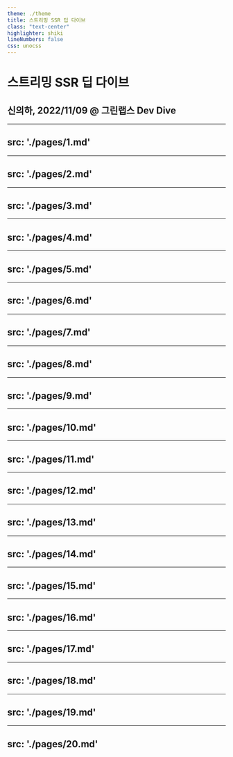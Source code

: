 ```yaml
---
theme: ./theme
title: 스트리밍 SSR 딥 다이브
class: "text-center"
highlighter: shiki
lineNumbers: false
css: unocss
---
```


# 스트리밍 SSR 딥 다이브

## 신의하, 2022/11/09 @ 그린랩스 Dev Dive

<!--
안녕하세요, 오늘 "스트리밍 SSR 딥 다이브"라는 주제로 발표를 맡게 된 신의하입니다.

한번 바로 발표를 시작해보도록 하겠습니다.
-->

---
src: './pages/1.md'
---
---
src: './pages/2.md'
---
---
src: './pages/3.md'
---
---
src: './pages/4.md'
---
---
src: './pages/5.md'
---
---
src: './pages/6.md'
---
---
src: './pages/7.md'
---
---
src: './pages/8.md'
---
---
src: './pages/9.md'
---
---
src: './pages/10.md'
---
---
src: './pages/11.md'
---
---
src: './pages/12.md'
---
---
src: './pages/13.md'
---
---
src: './pages/14.md'
---
---
src: './pages/15.md'
---
---
src: './pages/16.md'
---
---
src: './pages/17.md'
---
---
src: './pages/18.md'
---
---
src: './pages/19.md'
---
---
src: './pages/20.md'
---
